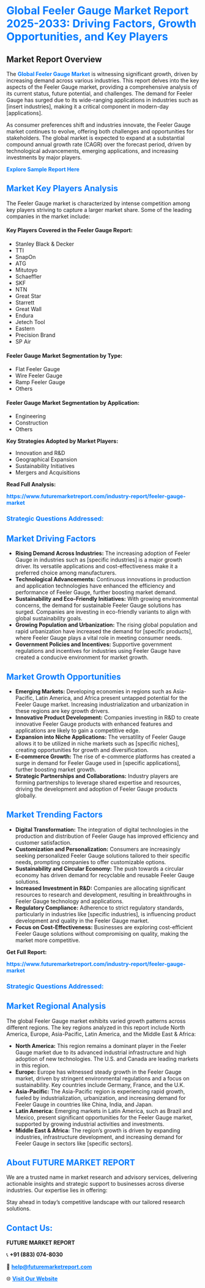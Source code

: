 <h1 style="color: #007BFF;">Global Feeler Gauge Market Report 2025-2033: Driving Factors, Growth Opportunities, and Key Players</h1>

<section id="overview">
<h2>Market Report Overview</h2>
<p>The <a href="https://www.futuremarketreport.com/industry-report/feeler-gauge-market" style="color: #007BFF; text-decoration: none;"><strong>Global Feeler Gauge Market</strong></a> is witnessing significant growth, driven by increasing demand across various industries. This report delves into the key aspects of the Feeler Gauge market, providing a comprehensive analysis of its current status, future potential, and challenges. The demand for Feeler Gauge has surged due to its wide-ranging applications in industries such as [insert industries], making it a critical component in modern-day [applications].</p>
<p>As consumer preferences shift and industries innovate, the Feeler Gauge market continues to evolve, offering both challenges and opportunities for stakeholders. The global market is expected to expand at a substantial compound annual growth rate (CAGR) over the forecast period, driven by technological advancements, emerging applications, and increasing investments by major players.</p>
</section>

<section id="overview">
<p><a href="https://www.futuremarketreport.com/request-sample/reportId=106152" style="color: #007BFF; text-decoration: none;"><strong>Explore Sample Report Here</strong></a></p>
</section>

<section id="key-players">
<h2 style="color: #007BFF;">Market Key Players Analysis</h2>
<p>The Feeler Gauge market is characterized by intense competition among key players striving to capture a larger market share. Some of the leading companies in the market include:</p>
<h4>Key Players Covered in the Feeler Gauge Report:</h4>
<ul><li>Stanley Black &amp; Decker</li><li>TTI</li><li>SnapOn</li><li>ATG</li><li>Mitutoyo</li><li>Schaeffler</li><li>SKF</li><li>NTN</li><li>Great Star</li><li>Starrett</li><li>Great Wall</li><li>Endura</li><li>Jetech Tool</li><li>Eastern</li><li>Precision Brand</li><li>SP Air</li></ul>
<h4>Feeler Gauge Market Segmentation by Type:</h4>
<ul><li>Flat Feeler Gauge</li><li>Wire Feeler Gauge</li><li>Ramp Feeler Gauge</li><li>Others</li></ul>

<h4>Feeler Gauge Market Segmentation by Application:</h4>
<ul><li>Engineering</li><li>Construction</li><li>Others</li></ul>
<p><strong>Key Strategies Adopted by Market Players:</strong></p>
<ul>
<li>Innovation and R&D</li>
<li>Geographical Expansion</li>
<li>Sustainability Initiatives</li>
<li>Mergers and Acquisitions</li>
</ul>
</section>

<section>
<p><strong>Read Full Analysis: </strong></p><a href="https://www.futuremarketreport.com/industry-report/feeler-gauge-market" style="color: #007BFF; text-decoration: none;"><strong>https://www.futuremarketreport.com/industry-report/feeler-gauge-market</strong></a>
<h3 style="color: #007BFF;">Strategic Questions Addressed:</h3>
</section>

<section id="driving-factors">
<h2 style="color: #007BFF;">Market Driving Factors</h2>
<ul>
<li><strong>Rising Demand Across Industries:</strong> The increasing adoption of Feeler Gauge in industries such as [specific industries] is a major growth driver. Its versatile applications and cost-effectiveness make it a preferred choice among manufacturers.</li>
<li><strong>Technological Advancements:</strong> Continuous innovations in production and application technologies have enhanced the efficiency and performance of Feeler Gauge, further boosting market demand.</li>
<li><strong>Sustainability and Eco-Friendly Initiatives:</strong> With growing environmental concerns, the demand for sustainable Feeler Gauge solutions has surged. Companies are investing in eco-friendly variants to align with global sustainability goals.</li>
<li><strong>Growing Population and Urbanization:</strong> The rising global population and rapid urbanization have increased the demand for [specific products], where Feeler Gauge plays a vital role in meeting consumer needs.</li>
<li><strong>Government Policies and Incentives:</strong> Supportive government regulations and incentives for industries using Feeler Gauge have created a conducive environment for market growth.</li>
</ul>
</section>

<section id="growth-opportunities">
<h2 style="color: #007BFF;">Market Growth Opportunities</h2>
<ul>
<li><strong>Emerging Markets:</strong> Developing economies in regions such as Asia-Pacific, Latin America, and Africa present untapped potential for the Feeler Gauge market. Increasing industrialization and urbanization in these regions are key growth drivers.</li>
<li><strong>Innovative Product Development:</strong> Companies investing in R&D to create innovative Feeler Gauge products with enhanced features and applications are likely to gain a competitive edge.</li>
<li><strong>Expansion into Niche Applications:</strong> The versatility of Feeler Gauge allows it to be utilized in niche markets such as [specific niches], creating opportunities for growth and diversification.</li>
<li><strong>E-commerce Growth:</strong> The rise of e-commerce platforms has created a surge in demand for Feeler Gauge used in [specific applications], further boosting market growth.</li>
<li><strong>Strategic Partnerships and Collaborations:</strong> Industry players are forming partnerships to leverage shared expertise and resources, driving the development and adoption of Feeler Gauge products globally.</li>
</ul>
</section>

<section id="trending-factors">
<h2 style="color: #007BFF;">Market Trending Factors</h2>
<ul>
<li><strong>Digital Transformation:</strong> The integration of digital technologies in the production and distribution of Feeler Gauge has improved efficiency and customer satisfaction.</li>
<li><strong>Customization and Personalization:</strong> Consumers are increasingly seeking personalized Feeler Gauge solutions tailored to their specific needs, prompting companies to offer customizable options.</li>
<li><strong>Sustainability and Circular Economy:</strong> The push towards a circular economy has driven demand for recyclable and reusable Feeler Gauge solutions.</li>
<li><strong>Increased Investment in R&D:</strong> Companies are allocating significant resources to research and development, resulting in breakthroughs in Feeler Gauge technology and applications.</li>
<li><strong>Regulatory Compliance:</strong> Adherence to strict regulatory standards, particularly in industries like [specific industries], is influencing product development and quality in the Feeler Gauge market.</li>
<li><strong>Focus on Cost-Effectiveness:</strong> Businesses are exploring cost-efficient Feeler Gauge solutions without compromising on quality, making the market more competitive.</li>
</ul>
</section>

<section>
<p><strong>Get Full Report: </strong></p><a href="https://www.futuremarketreport.com/industry-report/feeler-gauge-market" style="color: #007BFF; text-decoration: none;"><strong>https://www.futuremarketreport.com/industry-report/feeler-gauge-market</strong></a>
<h3 style="color: #007BFF;">Strategic Questions Addressed:</h3>
</section>


<section id="regional-analysis">
<h2 style="color: #007BFF;">Market Regional Analysis</h2>
<p>The global Feeler Gauge market exhibits varied growth patterns across different regions. The key regions analyzed in this report include North America, Europe, Asia-Pacific, Latin America, and the Middle East & Africa:</p>
<ul>
<li><strong>North America:</strong> This region remains a dominant player in the Feeler Gauge market due to its advanced industrial infrastructure and high adoption of new technologies. The U.S. and Canada are leading markets in this region.</li>
<li><strong>Europe:</strong> Europe has witnessed steady growth in the Feeler Gauge market, driven by stringent environmental regulations and a focus on sustainability. Key countries include Germany, France, and the U.K.</li>
<li><strong>Asia-Pacific:</strong> The Asia-Pacific region is experiencing rapid growth, fueled by industrialization, urbanization, and increasing demand for Feeler Gauge in countries like China, India, and Japan.</li>
<li><strong>Latin America:</strong> Emerging markets in Latin America, such as Brazil and Mexico, present significant opportunities for the Feeler Gauge market, supported by growing industrial activities and investments.</li>
<li><strong>Middle East & Africa:</strong> The region’s growth is driven by expanding industries, infrastructure development, and increasing demand for Feeler Gauge in sectors like [specific sectors].</li>
</ul>
</section>

<footer>
<h2 style="color: #007BFF;">About FUTURE MARKET REPORT</h2>
<p>We are a trusted name in market research and advisory services, delivering actionable insights and strategic support to businesses across diverse industries. Our expertise lies in offering:</p>

<p>Stay ahead in today’s competitive landscape with our tailored research solutions.</p>

<h2 style="color: #007BFF;">Contact Us:</h2>
<p><strong>FUTURE MARKET REPORT</strong></p>
<p>📞 <strong>+91 (883) 074-8030</strong></p>
<p>📧 <strong><a href="mailto:help@futuremarketreport.com" style="color: #007BFF;">help@futuremarketreport.com</a></strong></p>
<p>🌐 <strong><a href="https://www.futuremarketreport.com/" style="color: #007BFF;">Visit Our Website</a></strong></p>
</footer>